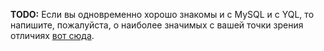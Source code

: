 **TODO:** Если вы одновременно хорошо знакомы и с MySQL и с YQL, то напишите, пожалуйста, о наиболее значимых с вашей точки зрения отличиях [вот сюда](https://a.yandex-team.ru/arc/edit/trunk/arcadia/yql/docs/differences_from/mysql.md).